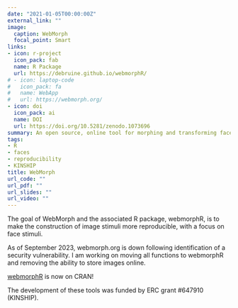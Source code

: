 ```yaml
---
date: "2021-01-05T00:00:00Z"
external_link: ""
image:
  caption: WebMorph
  focal_point: Smart
links:
- icon: r-project
  icon_pack: fab
  name: R Package
  url: https://debruine.github.io/webmorphR/
# - icon: laptop-code
#   icon_pack: fa
#   name: WebApp
#   url: https://webmorph.org/
- icon: doi
  icon_pack: ai
  name: DOI
  url: https://doi.org/10.5281/zenodo.1073696
summary: An open source, online tool for morphing and transforming faces.
tags:
- R
- faces
- reproducibility
- KINSHIP
title: WebMorph
url_code: ""
url_pdf: ""
url_slides: ""
url_video: ""
---
```


The goal of WebMorph and the associated R package, webmorphR, is to make the construction of image stimuli more reproducible, with a focus on face stimuli.

<p class="error">
As of September 2023, webmorph.org is down following identification of a security vulnerability. I am working on moving all functions to webmorphR and removing the ability to store images online.
</p>

<p class="info">
<a href="https://cran.r-project.org/web/packages/webmorphR/index.html">webmorphR</a> is now on CRAN!
</p>

The development of these tools was funded by ERC grant #647910 (KINSHIP).
